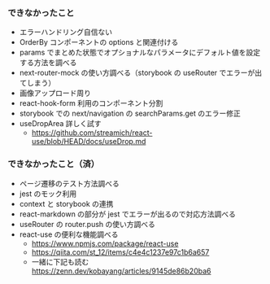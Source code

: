 ### できなかったこと

- エラーハンドリング自信ない
- OrderBy コンポーネントの options と関連付ける
- params でまとめた状態でオプショナルなパラメータにデフォルト値を設定する方法を調べる
- next-router-mock の使い方調べる（storybook の useRouter でエラーが出てしまう）
- 画像アップロード周り
- react-hook-form 利用のコンポーネント分割
- storybook での next/navigation の searchParams.get のエラー修正
- useDropArea 詳しく試す
  - https://github.com/streamich/react-use/blob/HEAD/docs/useDrop.md

### できなかったこと（済）

- ページ遷移のテスト方法調べる
- jest のモック利用
- context と storybook の連携
- react-markdown の部分が jest でエラーが出るので対応方法調べる
- useRouter の router.push の使い方調べる
- react-use の便利な機能調べる
  - https://www.npmjs.com/package/react-use
  - https://qiita.com/st_12/items/c4e4c1237e97c1b6a657
  - 一緒に下記も読む
    https://zenn.dev/kobayang/articles/9145de86b20ba6
